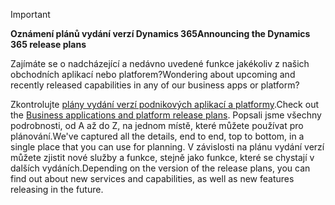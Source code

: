 > [!IMPORTANT]
> <span data-ttu-id="c7a73-101">**Oznámení plánů vydání verzí Dynamics 365**</span><span class="sxs-lookup"><span data-stu-id="c7a73-101">**Announcing the Dynamics 365 release plans**</span></span>
>
> <span data-ttu-id="c7a73-102">Zajímáte se o nadcházející a nedávno uvedené funkce jakékoliv z našich obchodních aplikací nebo platforem?</span><span class="sxs-lookup"><span data-stu-id="c7a73-102">Wondering about upcoming and recently released capabilities in any of our business apps or platform?</span></span> 
> 
> <span data-ttu-id="c7a73-103">Zkontrolujte [plány vydání verzí podnikových aplikací a platformy](https://go.microsoft.com/fwlink/?linkid=2010158).</span><span class="sxs-lookup"><span data-stu-id="c7a73-103">Check out the [Business applications and platform release plans](https://go.microsoft.com/fwlink/?linkid=2010158).</span></span> <span data-ttu-id="c7a73-104">Popsali jsme všechny podrobnosti, od A až do Z, na jednom místě, které můžete používat pro plánování.</span><span class="sxs-lookup"><span data-stu-id="c7a73-104">We've captured all the details, end to end, top to bottom, in a single place that you can use for planning.</span></span> <span data-ttu-id="c7a73-105">V závislosti na plánu vydání verzí můžete zjistit nové služby a funkce, stejně jako funkce, které se chystají v dalších vydáních.</span><span class="sxs-lookup"><span data-stu-id="c7a73-105">Depending on the version of the release plans, you can find out about new services and capabilities, as well as new features releasing in the future.</span></span>
